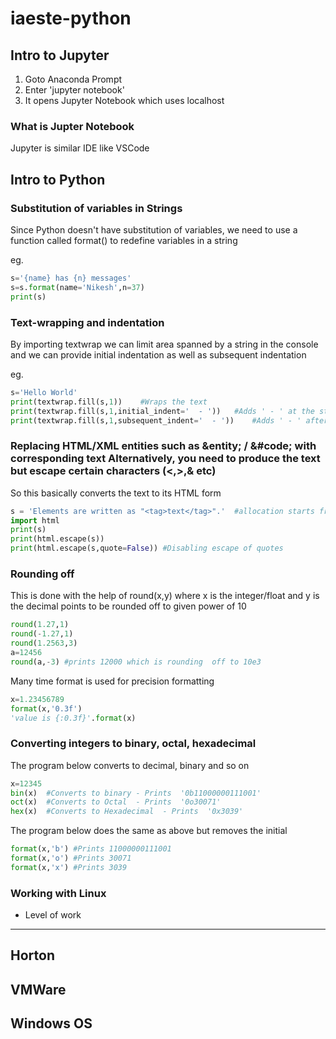 # iaeste-python

## Intro to Jupyter

1. Goto Anaconda Prompt
2. Enter 'jupyter notebook'
3. It opens Jupyter Notebook which  uses localhost

### What is Jupter Notebook

Jupyter is similar IDE like VSCode 

## Intro to Python

### Substitution of variables in Strings

Since Python doesn't have substitution of variables, we need to use a function called format() to redefine variables in a string

eg.
```python
s='{name} has {n} messages'
s=s.format(name='Nikesh',n=37)
print(s)
```

### Text-wrapping and indentation

By importing textwrap we can limit area spanned by a string in the console and we can provide initial indentation as well as subsequent indentation

eg.
```python
s='Hello World'
print(textwrap.fill(s,1))    #Wraps the text 
print(textwrap.fill(s,1,initial_indent='  - '))   #Adds ' - ' at the start of each line
print(textwrap.fill(s,1,subsequent_indent='  - '))    #Adds ' - ' after every line except the first one
```

### Replacing HTML/XML entities such as &entity; / &#code; with corresponding text Alternatively, you need to produce the text but escape certain characters (<,>,& etc)

So this basically converts the text to its HTML form

```python
s = 'Elements are written as "<tag>text</tag>".'  #allocation starts from right to left
import html
print(s)
print(html.escape(s))
print(html.escape(s,quote=False)) #Disabling escape of quotes
```

### Rounding off

This is done with the help of round(x,y) where x is the integer/float and y is the decimal points to be rounded off to given power of 10

```python
round(1.27,1)
round(-1.27,1)
round(1.2563,3)
a=12456
round(a,-3) #prints 12000 which is rounding  off to 10e3
```

Many time format is used for precision formatting

```python
x=1.23456789
format(x,'0.3f')
'value is {:0.3f}'.format(x)
```

### Converting integers to binary, octal, hexadecimal

The program  below converts to decimal, binary and so on

```python
x=12345
bin(x)  #Converts to binary - Prints  '0b11000000111001'
oct(x)  #Converts to Octal  - Prints  '0o30071'
hex(x)  #Converts to Hexadecimal  - Prints  '0x3039'
```
The program below does the same as above but removes the initial
```python
format(x,'b') #Prints 11000000111001
format(x,'o') #Prints 30071
format(x,'x') #Prints 3039
```

### Working with Linux

- Level of work

----------
Horton
----------
VMWare
----------
Windows OS
----------